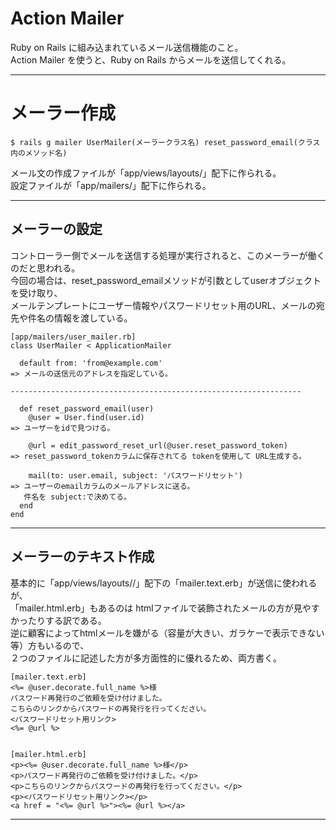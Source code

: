 # Action Mailer
Ruby on Rails に組み込まれているメール送信機能のこと。  
Action Mailer を使うと、Ruby on Rails からメールを送信してくれる。  
***

# メーラー作成
~~~
$ rails g mailer UserMailer(メーラークラス名) reset_password_email(クラス内のメソッド名)
~~~
メール文の作成ファイルが「app/views/layouts/」配下に作られる。    
設定ファイルが「app/mailers/」配下に作られる。
***

## メーラーの設定
コントローラー側でメールを送信する処理が実行されると、このメーラーが働くのだと思われる。    
今回の場合は、reset_password_emailメソッドが引数としてuserオブジェクトを受け取り、    
メールテンプレートにユーザー情報やパスワードリセット用のURL、メールの宛先や件名の情報を渡している。
~~~
[app/mailers/user_mailer.rb]
class UserMailer < ApplicationMailer

  default from: 'from@example.com'
=> メールの送信元のアドレスを指定している。

-----------------------------------------------------------------

  def reset_password_email(user)
    @user = User.find(user.id)
=> ユーザーをidで見つける。

    @url = edit_password_reset_url(@user.reset_password_token)
=> reset_password_tokenカラムに保存されてる tokenを使用して URL生成する。

    mail(to: user.email, subject: 'パスワードリセット')
=> ユーザーのemailカラムのメールアドレスに送る。
   件名を subject:で決めてる。
  end
end
~~~
***

## メーラーのテキスト作成
基本的に「app/views/layouts//」配下の「mailer.text.erb」が送信に使われるが、    
「mailer.html.erb」もあるのは htmlファイルで装飾されたメールの方が見やすかったりする訳である。    
逆に顧客によってhtmlメールを嫌がる（容量が大きい、ガラケーで表示できない等）方もいるので、    
２つのファイルに記述した方が多方面性的に優れるため、両方書く。
~~~
[mailer.text.erb]
<%= @user.decorate.full_name %>様
パスワード再発行のご依頼を受け付けました。
こちらのリンクからパスワードの再発行を行ってください。
<パスワードリセット用リンク>
<%= @url %>


[mailer.html.erb]
<p><%= @user.decorate.full_name %>様</p>
<p>パスワード再発行のご依頼を受け付けました。</p>
<p>こちらのリンクからパスワードの再発行を行ってください。</p>
<p><パスワードリセット用リンク></p>
<a href = "<%= @url %>"><%= @url %></a>
~~~
***

